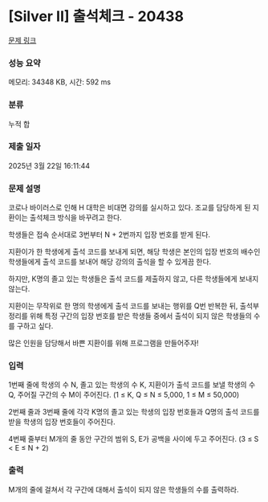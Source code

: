 # [Silver II] 출석체크 - 20438 

[문제 링크](https://www.acmicpc.net/problem/20438) 

### 성능 요약

메모리: 34348 KB, 시간: 592 ms

### 분류

누적 합

### 제출 일자

2025년 3월 22일 16:11:44

### 문제 설명

<p>코로나 바이러스로 인해 H 대학은 비대면 강의를 실시하고 있다. 조교를 담당하게 된 지환이는 출석체크 방식을 바꾸려고 한다.</p>

<p>학생들은 접속 순서대로 3번부터 N + 2번까지 입장 번호를 받게 된다.</p>

<p>지환이가 한 학생에게 출석 코드를 보내게 되면, 해당 학생은 본인의 입장 번호의 배수인 학생들에게 출석 코드를 보내어 해당 강의의 출석을 할 수 있게끔 한다.</p>

<p>하지만, K명의 졸고 있는 학생들은 출석 코드를 제출하지 않고, 다른 학생들에게 보내지 않는다.</p>

<p>지환이는 무작위로 한 명의 학생에게 출석 코드를 보내는 행위를 Q번 반복한 뒤, 출석부 정리를 위해 특정 구간의 입장 번호를 받은 학생들 중에서 출석이 되지 않은 학생들의 수를 구하고 싶다.</p>

<p>많은 인원을 담당해서 바쁜 지환이를 위해 프로그램을 만들어주자!</p>

### 입력 

 <p>1번째 줄에 학생의 수 N, 졸고 있는 학생의 수 K, 지환이가 출석 코드를 보낼 학생의 수 Q, 주어질 구간의 수 M이 주어진다. (1 ≤ K, Q ≤ N ≤ 5,000, 1 ≤ M ≤ 50,000)</p>

<p>2번째 줄과 3번째 줄에 각각 K명의 졸고 있는 학생의 입장 번호들과 Q명의 출석 코드를 받을 학생의 입장 번호들이 주어진다.</p>

<p>4번째 줄부터 M개의 줄 동안 구간의 범위 S, E가 공백을 사이에 두고 주어진다. (3 ≤ S < E ≤ N + 2)</p>

### 출력 

 <p>M개의 줄에 걸쳐서 각 구간에 대해서 출석이 되지 않은 학생들의 수를 출력하라.</p>

